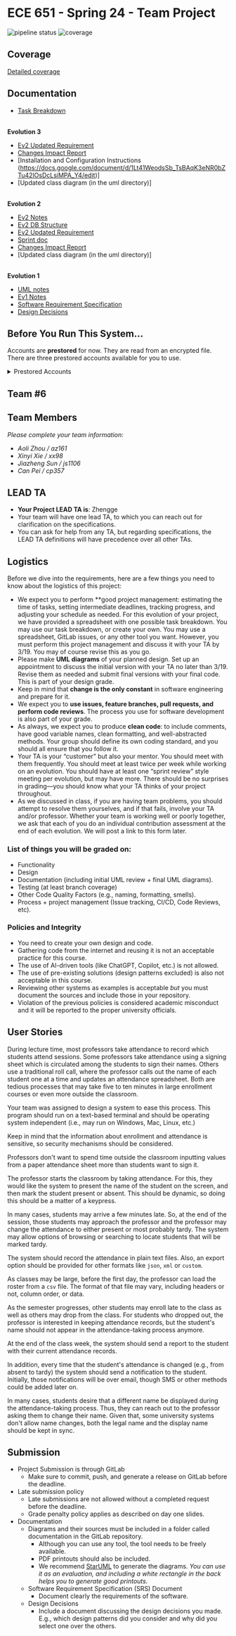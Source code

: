 # ECE 651 - Spring 24 - Team Project 
![pipeline status](https://gitlab.oit.duke.edu/kits/project-000-000-01-test/project-team-6/badges/main/pipeline.svg)
![coverage](https://gitlab.oit.duke.edu/kits/project-000-000-01-test/project-team-6/badges/main/coverage.svg?job=test)

## Coverage
[Detailed coverage](https://project-team-6-kits-project-000-000-01-test-a2e7317917c61f386e2.pages.oit.duke.edu/dashboard.html)

## Documentation
- [Task Breakdown](https://docs.google.com/spreadsheets/d/1x7Ri4QJ-Jm6Cy72xTA2OOKtt6kzGuaV_iuCRhnrZxEg/edit#gid=0)<br /> <br />


**Evolution 3**
- [Ev2 Updated Requirement](https://docs.google.com/document/d/15zmtWIonYmc4HfxxXaQUDIxBkyH4d3-7lWlUq3e0PEk/edit) 
- [Changes Impact Report](https://docs.google.com/document/d/1vrOZi5cZxER5TSeIWlxnqbVSnzDgIWraa4TLjkPGJVY/edit)
- [Installation and Configuration Instructions (https://docs.google.com/document/d/1Lt41WeodsSb_TsBAqK3eNR0bZTu42lOsDcLsiMPA_Y4/edit)]
- [Updated class diagram (in the uml directory)]<br /> <br />


**Evolution 2**
- [Ev2 Notes](https://docs.google.com/document/d/1n1gmAWfFtEzDxdXGroxk5EqH-CfMxwwJ85f3w0ZP2Nk/edit)
- [Ev2 DB Structure](https://docs.google.com/document/d/1s3EM3V6wiWx9IROGiIVDYF0NVr4GINPYGf9JzEkdxH4/edit) 
- [Ev2 Updated Requirement](https://docs.google.com/document/d/12cTEOJAgQbkcVx8hm-igk4xoXqORXWpVe4DROh9elPo/edit) 
- [Sprint doc](https://docs.google.com/document/d/14vmW9kvCKqBFkDx4q56aUbnF37EKbb_w0X9_Wf7EJJs/edit)
- [Changes Impact Report](https://docs.google.com/document/d/1Aj05t52vhAgV1OzjY7sMaJfvsRG0x4VEunI0mw1tJl8/edit)
- [Updated class diagram (in the uml directory)]<br /> <br />
 
**Evolution 1**
- [UML notes](https://docs.google.com/document/d/1iMrOiYFH6AFFYmwq5D3bl4LEW6iYUJkcECoWVfw-Ucc/edit) 
- [Ev1 Notes](https://docs.google.com/document/d/19UT7gxBy4_OIT_IGnYiJKJtE6IPL98P0elu3N3NwG6M/edit)
- [Software Requirement Specification](https://docs.google.com/document/d/1BmGDtEHoRCYQkmHLyiF8WV6RpLguR_O_DUgDduOC_k8/edit?usp=sharing)
- [Design Decisions](https://docs.google.com/document/d/1FBVVgQG5NuhJiVPFZ6_UGbxQSVVlhQ0qq4QHH8zTm9Q/edit?addon_store)

## Before You Run This System...

Accounts are **prestored** for now. They are read from an encrypted file. There are three prestored accounts available for you to use.
<details><summary>Prestored Accounts</summary>

1. userid: Tyler         password: something123
2. userid: Brian         password: something234
3. userid: Drew          password: password
</details>





## Team #6

## Team Members
*Please complete your team information:*
- *Aoli Zhou / az161*
- *Xinyi Xie / xx98*
- *Jiazheng Sun / js1106*
- *Can Pei / cp357*

## LEAD TA
- **Your Project LEAD TA is**: Zhengge
- Your team will have one lead TA, to which you can reach out for clarification on the specifications.
- You can ask for help from any TA, but regarding specifications, the LEAD TA definitions will have precedence over all other TAs. 

## Logistics
Before we dive into the requirements, here are a few things you need to know about the logistics of this project:
- We expect you to perform **good project management: estimating the time of tasks, setting intermediate deadlines, tracking progress, and adjusting your schedule as needed. For this evolution of your project, we have provided a spreadsheet with one possible task breakdown. You may use our task breakdown, or create your own. You may use a spreadsheet, GitLab issues, or any other tool you want. However, you must perform this project management and discuss it with your TA by 3/19. You may of course revise this as you go.
- Please make **UML diagrams** of your planned design. Set up an appointment to discuss the initial version with your TA no later than 3/19. Revise them as needed and submit final versions with your final code. This is part of your design grade.
- Keep in mind that **change is the only constant** in software engineering and prepare for it. 
- We expect you to **use issues, feature branches, pull requests, and perform code reviews**. The process you use for software development is also part of your grade.
- As always, we expect you to produce **clean code**:  to include comments, have good variable names, clean formatting, and well-abstracted methods. Your group should define its own coding standard, and you should all ensure that you follow it.
- Your TA is your “customer” but also your mentor. You should meet with them frequently. You should meet at least twice per week while working on an evolution. You should have at least one “sprint review” style meeting per evolution, but may have more. There should be no surprises in grading—you should know what your TA thinks of your project throughout.
- As we discussed in class, if you are having team problems, you should attempt to resolve them yourselves, and if that fails, involve your TA and/or professor. Whether your team is working well or poorly together, we ask that each of you do an individual contribution assessment at the end of each evolution. We will post a link to this form later.

### List of things you will be graded on:
- Functionality
- Design
- Documentation (including initial UML review + final UML diagrams). 
- Testing (at least branch coverage)
- Other Code Quality Factors (e.g., naming, formatting, smells).
- Process + project management (Issue tracking, CI/CD, Code Reviews, etc).

### Policies and Integrity
- You need to create your own design and code. 
- Gathering code from the internet and reusing it is not an acceptable practice for this course. 
- The use of AI-driven tools (like ChatGPT, Copilot, etc.) is not allowed.
- The use of pre-existing solutions (design patterns excluded) is also not acceptable in this course.
- Reviewing other systems as examples is acceptable *but* you must document the sources and include those in your repository.
- Violation of the previous policies is considered academic misconduct and it will be reported to the proper university officials.

## User Stories
During lecture time, most professors take attendance to record which students attend sessions. 
Some professors take attendance using a signing sheet which is circulated among the students to sign their names. 
Others use a traditional roll call, where the professor calls out the name of each student one at a time and updates an attendance spreadsheet. 
Both are tedious processes that may take five to ten minutes in large enrollment courses or even more outside the classroom.

Your team was assigned to design a system to ease this process. 
This program should run on a text-based terminal and should be operating system independent (i.e., may run on Windows, Mac, Linux, etc.)

Keep in mind that the information about enrollment and attendance is sensitive, so security mechanisms should be considered. 

Professors don't want to spend time outside the classroom inputting values from a paper attendance sheet more than students want to sign it. 

The professor starts the classroom by taking attendance. 
For this, they would like the system to present the name of the student on the screen, and then mark the student present or absent. 
This should be dynamic, so doing this should be a matter of a keypress. 

In many cases, students may arrive a few minutes late. 
So, at the end of the session, those students may approach the professor and the professor may change the attendance to either present or most probably tardy.
The system may allow options of browsing or searching to locate students that will be marked tardy.

The system should record the attendance in plain text files.
Also, an export option should be provided for other formats like `json`, `xml` or `custom`.

As classes may be large, before the first day, the professor can load the roster from a `csv` file. The format of that file may vary, including headers or not, column order, or data. 

As the semester progresses, other students may enroll late to the class as well as others may drop from the class. For students who dropped out, the professor is interested in keeping attendance records, but the student's name should not appear in the attendance-taking process anymore. 

At the end of the class week, the system should send a report to the student with their current attendance records. 

In addition, every time that the student's attendance is changed (e.g., from absent to tardy) the system should send a notification to the student. Initially, those notifications will be over email, though SMS or other methods could be added later on.

In many cases, students desire that a different name be displayed during the attendance-taking process. 
Thus, they can reach out to the professor asking them to change their name. 
Given that, some university systems don't allow name changes, both the legal name and the display name should be kept in sync. 


## Submission
- Project Submission is through GitLab
    - Make sure to commit, push, and generate a release on GitLab before the deadline.
- Late submission policy
    - Late submissions are not allowed without a completed request before the deadline. 
    - Grade penalty policy applies as described on day one slides.
- Documentation 
    - Diagrams and their sources must be included in a folder called documentation in the GitLab repository. 
        - Although you can use any tool, the tool needs to be freely available.
        - PDF printouts should also be included. 
        - We recommend [StarUML](https://staruml.io) to generate the diagrams. *You can use it as an evaluation, and including a white rectangle in the back helps you to generate good printouts.*
    - Software Requirement Specification (SRS) Document
        - Document clearly the requirements of the software. 
    - Design Decisions
        - Include a document discussing the design decisions you made. E.g., which design patterns did you consider and why did you select one over the others. 

